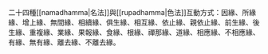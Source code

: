 二十四種[[namadhamma|名法]]與[[rupadhamma|色法]]互動方式：因緣、所緣緣、增上緣、無間緣、相續緣、俱生緣、相互緣、依止緣、親依止緣、前生緣、後生緣、重複緣、業緣、果報緣、食緣、根緣、禪那緣、道緣、相應緣、不相應緣、有緣、無有緣、離去緣、不離去緣。
